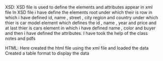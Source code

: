 XSD:
XSD file is used to define the elements and attributes appear in xml file
In XSD file i have define the elements  root under which their is row in which i have defined id, name , street , city region and country under which thier is car model element which defines the id , name , year and price and at last thier is cars element in which i have defined name , color and buyer and then i have defined the attributes.
I have took the help of the class notes and pdfs


HTML:
Here created the html file using the xml file and loaded the data 
Created a table format to display the data 


